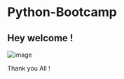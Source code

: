 # Python-Bootcamp

## Hey welcome !

![image](https://user-images.githubusercontent.com/35966401/45739797-97af8e00-bc15-11e8-8e1c-60ec64242197.png)

 
 
Thank you All ! 
